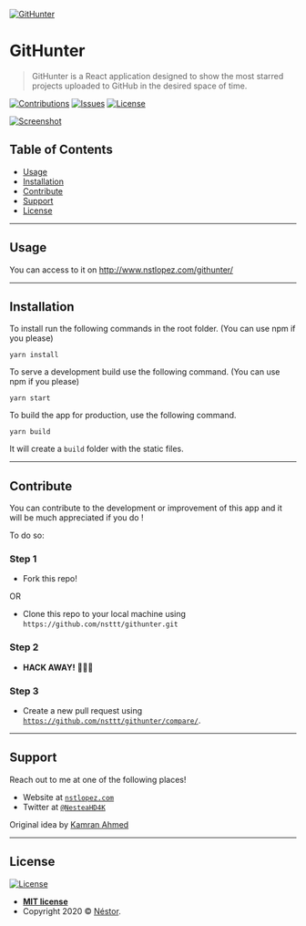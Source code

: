<a href="http://www.nstlopez.com/githunter/"><img src="https://i.imgur.com/jI034fS.png" title="GitHunter" alt="GitHunter"></a>
# GitHunter
> GitHunter is a React application designed to show the most starred projects uploaded to GitHub in the desired space of time.

[![Contributions](https://img.shields.io/badge/contributions-welcome-blue?style=flat-square)](https://github.com/nsttt/githunter/compare/) [![Issues](https://img.shields.io/github/issues/nsttt/githunter?style=flat-square)](https://github.com/Nsttt/githunter/issues) [![License](https://img.shields.io/github/license/nsttt/githunter?style=flat-square)](https://github.com/Nsttt/githunter/blob/master/LICENSE.txt)

[![Screenshot](https://i.imgur.com/ItHcYOo.png)](http://www.nstlopez.com/githunter/)

## Table of Contents 
- [Usage](#Usage)
- [Installation](#Installation)
- [Contribute](#Contribute)
- [Support](#Support)
- [License](#License)

---

## Usage
You can access to it on http://www.nstlopez.com/githunter/

---

## Installation
To install run the following commands in the root folder. (You can use npm if you please)
```shell
yarn install
```
To serve a development build use the following command. (You can use npm if you please)
```shell
yarn start
```
To build the app for production, use the following command.
```shell
yarn build
```
It will create a `build` folder with the static files.

---

## Contribute

You can contribute to the development or improvement of this app and it will be much appreciated if you do !

To do so:

### Step 1

- Fork this repo!

OR

- Clone this repo to your local machine using `https://github.com/nsttt/githunter.git`

### Step 2

- **HACK AWAY!** 🔨🔨🔨

### Step 3

- Create a new pull request using <a href="https://github.com/nsttt/githunter/compare/" target="_blank">`https://github.com/nsttt/githunter/compare/`</a>.

---

## Support

Reach out to me at one of the following places!

- Website at <a href="http://nstlopez.com" target="_blank">`nstlopez.com`</a>
- Twitter at <a href="http://twitter.com/nesteahd4k" target="_blank">`@NesteaHD4K`</a>

Original idea by <a href="https://github.com/kamranahmedse" target=_blank>Kamran Ahmed</a>

---

## License

[![License](https://img.shields.io/github/license/nsttt/githunter?style=flat-square)](https://github.com/Nsttt/githunter/blob/master/LICENSE.txt)

- **[MIT license](http://opensource.org/licenses/mit)**
- Copyright 2020 © <a href="http://nstlopez.com" target="_blank">Néstor</a>.

